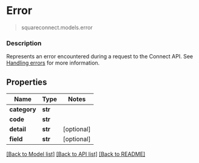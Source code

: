# Error
> squareconnect.models.error

### Description

Represents an error encountered during a request to the Connect API.  See [Handling errors](#handlingerrors) for more information.

## Properties
Name | Type | Notes
------------ | ------------- | -------------
**category** | **str** |
**code** | **str** |
**detail** | **str** | [optional]
**field** | **str** | [optional]

[[Back to Model list]](../README.md#documentation-for-models) [[Back to API list]](../README.md#documentation-for-api-endpoints) [[Back to README]](../README.md)


